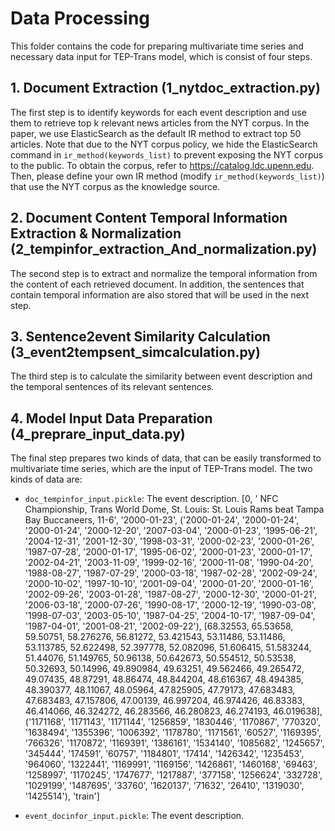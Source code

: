 # Data Processing

This folder contains the code for preparing multivariate time series and necessary data input for TEP-Trans model, which is consist of four steps.

## 1. Document Extraction (1_nytdoc_extraction.py)
The first step is to identify keywords for each event description and use them to retrieve top k relevant news articles from the NYT corpus. In the paper, we use ElasticSearch as the default IR method to extract top 50 articles.
Note that due to the NYT corpus policy, we hide the ElasticSearch command in `ir_method(keywords_list)` to prevent exposing the NYT corpus to the public. To obtain the corpus, refer to https://catalog.ldc.upenn.edu. Then, please define your own IR method (modify `ir_method(keywords_list)`) that use the NYT corpus as the knowledge source.

## 2. Document Content Temporal Information Extraction & Normalization (2_tempinfor_extraction_And_normalization.py)
The second step is to extract and normalize the temporal information from the content of each retrieved document. In addition, the sentences that contain temporal information are also stored that will be used in the next step.

## 3. Sentence2event Similarity Calculation (3_event2tempsent_simcalculation.py)
The third step is to calculate the similarity between event description and the temporal sentences of its relevant sentences. 

## 4. Model Input Data Preparation (4_preprare_input_data.py)
The final step prepares two kinds of data, that can be easily transformed to multivariate time series, which are the input of TEP-Trans model. The two kinds of data are:
- `doc_tempinfor_input.pickle`: The event description.
[0,
 ' NFC Championship, Trans World Dome, St. Louis: St. Louis Rams beat Tampa Bay Buccaneers, 11-6',
 '2000-01-23',
 ('2000-01-24',
  '2000-01-24',
  '2000-01-24',
  '2000-12-20',
  '2007-03-04',
  '2000-01-23',
  '1995-06-21',
  '2004-12-31',
  '2001-12-30',
  '1998-03-31',
  '2000-02-23',
  '2000-01-26',
  '1987-07-28',
  '2000-01-17',
  '1995-06-02',
  '2000-01-23',
  '2000-01-17',
  '2002-04-21',
  '2003-11-09',
  '1999-02-16',
  '2000-11-08',
  '1990-04-20',
  '1988-08-27',
  '1987-07-29',
  '2000-03-18',
  '1987-02-28',
  '2002-09-24',
  '2000-10-02',
  '1997-10-10',
  '2001-09-04',
  '2000-01-20',
  '2000-01-16',
  '2002-09-26',
  '2003-01-28',
  '1987-08-27',
  '2000-12-30',
  '2000-01-21',
  '2006-03-18',
  '2000-07-26',
  '1990-08-17',
  '2000-12-19',
  '1990-03-08',
  '1998-07-03',
  '2003-05-10',
  '1987-04-25',
  '2004-10-17',
  '1987-09-04',
  '1987-04-01',
  '2001-08-21',
  '2002-09-22'),
 [68.32553,
  65.53658,
  59.50751,
  58.276276,
  56.81272,
  53.421543,
  53.11486,
  53.11486,
  53.113785,
  52.622498,
  52.397778,
  52.082096,
  51.606415,
  51.583244,
  51.44076,
  51.149765,
  50.96138,
  50.642673,
  50.554512,
  50.53538,
  50.32693,
  50.14996,
  49.890984,
  49.63251,
  49.562466,
  49.265472,
  49.07435,
  48.87291,
  48.86474,
  48.844204,
  48.616367,
  48.494385,
  48.390377,
  48.11067,
  48.05964,
  47.825905,
  47.79173,
  47.683483,
  47.683483,
  47.157806,
  47.00139,
  46.997204,
  46.974426,
  46.83383,
  46.414066,
  46.324272,
  46.283566,
  46.280823,
  46.274193,
  46.019638],
 ('1171168',
  '1171143',
  '1171144',
  '1256859',
  '1830446',
  '1170867',
  '770320',
  '1638494',
  '1355396',
  '1006392',
  '1178780',
  '1171561',
  '60527',
  '1169395',
  '766326',
  '1170872',
  '1169391',
  '1386161',
  '1534140',
  '1085682',
  '1245657',
  '345444',
  '174591',
  '60757',
  '1184801',
  '17414',
  '1426342',
  '1235453',
  '964060',
  '1322441',
  '1169991',
  '1169156',
  '1426861',
  '1460168',
  '69463',
  '1258997',
  '1170245',
  '1747677',
  '1217887',
  '377158',
  '1256624',
  '332728',
  '1029199',
  '1487695',
  '33760',
  '1620137',
  '71632',
  '26410',
  '1319030',
  '1425514'),
 'train']

- `event_docinfor_input.pickle`: The event description.
